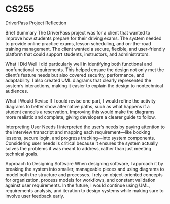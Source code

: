 # CS255
DriverPass Project Reflection

Brief Summary
The DriverPass project was for a client that wanted to improve how students prepare for their driving exams. The system needed to provide online practice exams, lesson scheduling, and on-the-road training management. The client wanted a secure, flexible, and user-friendly platform that could support students, instructors, and administrators.

What I Did Well
I did particularly well in identifying both functional and nonfunctional requirements. This helped ensure the design not only met the client’s feature needs but also covered security, performance, and adaptability. I also created UML diagrams that clearly represented the system’s interactions, making it easier to explain the design to nontechnical audiences.

What I Would Revise
If I could revise one part, I would refine the activity diagrams to better show alternative paths, such as what happens if a student cancels a reservation. Improving this would make the diagrams more realistic and complete, giving developers a clearer guide to follow.

Interpreting User Needs
I interpreted the user’s needs by paying attention to the interview transcript and mapping each requirement—like booking lessons, secure login, and progress tracking—into system components. Considering user needs is critical because it ensures the system actually solves the problems it was meant to address, rather than just meeting technical goals.

Approach to Designing Software
When designing software, I approach it by breaking the system into smaller, manageable pieces and using diagrams to model both the structure and processes. I rely on object-oriented concepts for organization, process models for workflows, and constant validation against user requirements. In the future, I would continue using UML, requirements analysis, and iteration to design systems while making sure to involve user feedback early.
